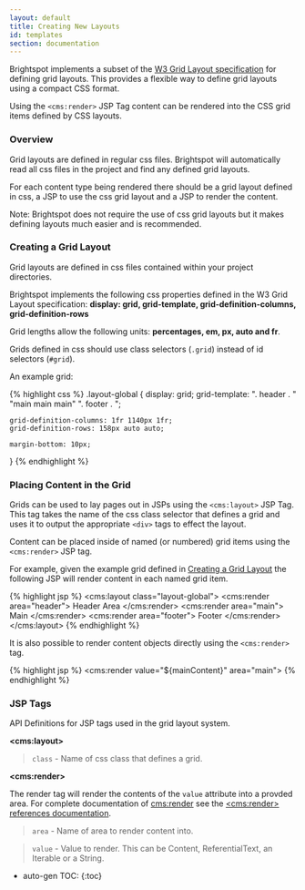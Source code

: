 ```yaml
---
layout: default
title: Creating New Layouts
id: templates
section: documentation
---
```


<div markdown="1" class="span8">

Brightspot implements a subset of the [W3 Grid Layout specification](http://www.w3.org/TR/css3-grid-layout/) 
for defining grid layouts. This provides a flexible way to define grid layouts using
a compact CSS format.

Using the `<cms:render>` JSP Tag content can be rendered into the CSS grid items defined by
CSS layouts.

### Overview

Grid layouts are defined in regular css files. Brightspot will automatically read all
css files in the project and find any defined grid layouts.

For each content type being rendered there should be a grid layout defined in
css, a JSP to use the css grid layout and a JSP to render the content.

Note: Brightspot does not require the use of css grid layouts but it makes defining
layouts much easier and is recommended.

### Creating a Grid Layout

Grid layouts are defined in css files contained within your project
directories. 

Brightspot implements the following css properties defined in 
the W3 Grid Layout specification: **display: grid, grid-template, grid-definition-columns, grid-definition-rows**

Grid lengths allow the following units: **percentages, em, px, auto and fr**.

Grids defined in css should use class selectors (`.grid`) instead of id selectors (`#grid`). 

An example grid:

{% highlight css %}
.layout-global {
    display: grid;
    grid-template: ".    header  .   "
                   "main main    main"
                   ".    footer  .   ";
 
    grid-definition-columns: 1fr 1140px 1fr;
    grid-definition-rows: 158px auto auto;

    margin-bottom: 10px;
}
{% endhighlight %}

### Placing Content in the Grid

Grids can be used to lay pages out in JSPs using the `<cms:layout>` JSP Tag.
This tag takes the name of the css class selector that defines a grid and uses it to
output the appropriate `<div>` tags to effect the layout.

Content can be placed inside of named (or numbered) grid items using the
`<cms:render>` JSP tag.

For example, given the example grid defined in [Creating a Grid
Layout](#creating-a-grid-layout) the following JSP will render content in
each named grid item.

{% highlight jsp %}
<cms:layout class="layout-global">
    <cms:render area="header">
        Header Area
    </cms:render>
    <cms:render area="main">
        Main
    </cms:render>
    <cms:render area="footer">
        Footer
    </cms:render>
</cms:layout>
{% endhighlight %}

It is also possible to render content objects directly using the `<cms:render>` tag.

{% highlight jsp %}
<cms:render value="${mainContent}" area="main">
{% endhighlight %}

### JSP Tags

API Definitions for JSP tags used in the grid layout system.

**&lt;cms:layout&gt;**

> `class` - Name of css class that defines a grid.

**&lt;cms:render&gt;**

The render tag will render the contents of the `value` attribute into a
provded area. For complete documentation of <cms:render> see 
the [ &lt;cms:render&gt; references documentation](lkjfalsdkjf).

> `area` - Name of area to render content into.

> `value` - Value to render. This can be Content, ReferentialText, an Iterable or a String.


</div>

<div class="span4 dari-docs-sidebar">
<div markdown="1" style="position:scroll;" class="well sidebar-nav">


* auto-gen TOC:
{:toc}

</div>
</div>

